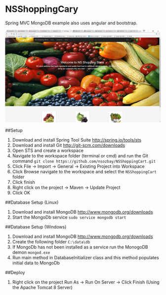 NSShoppingCary
===========================

Spring MVC MongoDB example also uses angular and bootstrap.

![ScreenShot](https://raw.githubusercontent.com/nsozbay/NSShoppingCart/master/src/main/webapp/img/MainPage1.png)

##Setup
1.  Download and install Spring Tool Suite http://spring.io/tools/sts
2.  Download and install Git http://git-scm.com/downloads
3.  Open STS and create a workspace
4.  Navigate to the workspace folder (terminal or cmd) and run the Git command `git clone https://github.com/nsozbay/NSShoppingCart.git`
5.  Click File -> Import -> General -> Existing Project into Workspace
6.  Click Browse navigate to the workspace and select the `NSShoppingCart` folder
7.  Click finish
8.  Right click on the project -> Maven -> Update Project
9.  Click OK

##Database Setup (Linux)
1.  Download and install MongoDB http://www.mongodb.org/downloads
2.  Start the MongoDb service `sudo service mongodb start`

##Database Setup (Windows)
1.  Download and install MongoDB http://www.mongodb.org/downloads
2.  Create the following folder `C:\data\db`
3.  If MongoDb has not been installed as a service run the MonogoDB demon `mongod.exe`
4.  Run main method in DatabaseInitializer class and this method populates initial data to MongoDb

##Deploy
1. Right click on the project Run As -> Run On Server -> Click Finish (Using the Apache Tomcat 8 Server)

